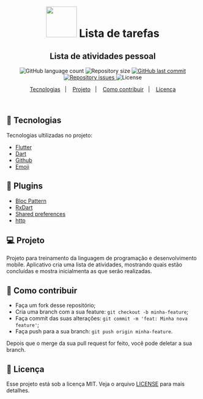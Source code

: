 
<h1 align="center">
<img alt="" title="" src="https://cdn.icon-icons.com/icons2/572/PNG/512/1457055658_App_Development_icon-icons.com_54712.png" width="80" />
Lista de tarefas
  
</h1>

<h2 align="center">Lista de atividades pessoal</h2>

<p align="center">
  <img alt="GitHub language count" src="https://img.shields.io/github/languages/count/Sthaynny/youtubeBloc">
  <img alt="Repository size" src="https://img.shields.io/github/repo-size/Sthaynny/youtubeBloc">
  <a href="https://github.com/Sthaynny/youtubeBloc/commits/master">
    <img alt="GitHub last commit" src="https://img.shields.io/github/last-commit/Sthaynny/youtubeBloc">
  </a>

  <a href="https://github.com/Sthaynny/youtubeBloc">
    <img alt="Repository issues" src="https://img.shields.io/github/issues/Sthaynny/youtubeBloc">
  </a>
  <img alt="License" src="https://img.shields.io/badge/license-MIT-brightgreen">
</p>

<p align="center">
  <a href="#bookmark_tabs-tecnologias">Tecnologias</a>&nbsp;&nbsp;&nbsp;|&nbsp;&nbsp;&nbsp;
  <a href="#-projeto">Projeto</a>&nbsp;&nbsp;&nbsp;|&nbsp;&nbsp;&nbsp;
  <a href="#-como-contribuir">Como contribuir</a>&nbsp;&nbsp;&nbsp;|&nbsp;&nbsp;&nbsp;
  <a href="#memo-licença">Licença</a>
</p>

<br>

## :bookmark_tabs: Tecnologias

Tecnologias ultilizadas no projeto:

- [Flutter](https://flutter.dev/)
- [Dart](https://pub.dev/)
- [Github](https://github.com)
- [Emoji](https://gist.github.com/rxaviers/7360908)

## :pushpin: Plugins

- [Bloc Pattern](https://pub.dev/packages/bloc_pattern)
- [RxDart](https://pub.dev/packages/rxdart)
- [Shared preferences](https://pub.dev/packages/shared_preferences)
- [http](https://pub.dev/packages/http)

## 💻 Projeto

Projeto para treinamento da linguagem de programação e desenvolvimento mobile. 
Aplicativo cria uma lista de atividades, mostrando quais estão concluídas e mostra inicialmenta as que serão realizadas.

## 🤔 Como contribuir

- Faça um fork desse repositório;
- Cria uma branch com a sua feature: `git checkout -b minha-feature`;
- Faça commit das suas alterações: `git commit -m 'feat: Minha nova feature'`;
- Faça push para a sua branch: `git push origin minha-feature`.

Depois que o merge da sua pull request for feito, você pode deletar a sua branch.

## :memo: Licença

Esse projeto está sob a licença MIT. Veja o arquivo [LICENSE](LICENSE.md) para mais detalhes.